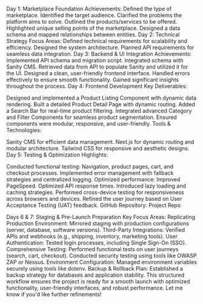   Day 1: Marketplace Foundation
Achievements:
Defined the type of marketplace.
Identified the target audience.
Clarified the problems the platform aims to solve.
Outlined the products/services to be offered.
Highlighted unique selling points of the marketplace.
Designed a data schema and mapped relationships between entities.
Day 2: Technical Strategy
Focus Areas:
Defined technical requirements for scalability and efficiency.
Designed the system architecture.
Planned API requirements for seamless data integration.
Day 3: Backend & UI Integration
Achievements:
Implemented API schema and migration script.
Integrated schema with Sanity CMS.
Retrieved data from API to populate Sanity and utilized it for the UI.
Designed a clean, user-friendly frontend interface.
Handled errors effectively to ensure smooth functionality.
Gained significant insights throughout the process.
Day 4: Frontend Development
Key Deliverables:

Designed and implemented a Product Listing Component with dynamic data rendering.
Built a detailed Product Detail Page with dynamic routing.
Added a Search Bar for real-time product filtering.
Integrated advanced Category and Filter Components for seamless product segmentation.
Ensured components were modular, responsive, and user-friendly.
Tools & Technologies:

Sanity CMS for efficient data management.
Next.js for dynamic routing and modular architecture.
Tailwind CSS for responsive and aesthetic designs.
Day 5: Testing & Optimization
Highlights:

Conducted functional testing: Navigation, product pages, cart, and checkout processes.
Implemented error management with fallback strategies and centralized logging.
Optimized performance:
Improved PageSpeed.
Optimized API response times.
Introduced lazy loading and caching strategies.
Performed cross-device testing for responsiveness across browsers and devices.
Refined the user journey based on User Acceptance Testing (UAT) feedback.
GitHub Repository: Project Repo

Days 6 & 7: Staging & Pre-Launch Preparation
Key Focus Areas:
Replicating Production Environment:
Mirrored staging with production configurations (server, database, software versions).
Third-Party Integrations:
Verified APIs and webhooks (e.g., shipping, inventory, marketing tools).
User Authentication:
Tested login processes, including Single Sign-On (SSO).
Comprehensive Testing:
Performed functional tests on user journeys (search, cart, checkout).
Conducted security testing using tools like OWASP ZAP or Nessus.
Environment Configuration:
Managed environment variables securely using tools like dotenv.
Backup & Rollback Plan:
Established a backup strategy for databases and application stability.
This structured workflow ensures the project is ready for a smooth launch with optimized functionality, user-friendly interfaces, and robust performance. Let me know if you'd like further refinements!
